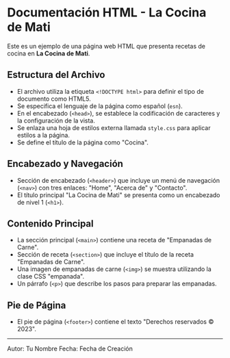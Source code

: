 # Documentación HTML - La Cocina de Mati

Este es un ejemplo de una página web HTML que presenta recetas de cocina en **La Cocina de Mati**.

## Estructura del Archivo

- El archivo utiliza la etiqueta `<!DOCTYPE html>` para definir el tipo de documento como HTML5.
- Se especifica el lenguaje de la página como español (`esn`).
- En el encabezado (`<head>`), se establece la codificación de caracteres y la configuración de la vista.
- Se enlaza una hoja de estilos externa llamada `style.css` para aplicar estilos a la página.
- Se define el título de la página como "Cocina".

## Encabezado y Navegación

- Sección de encabezado (`<header>`) que incluye un menú de navegación (`<nav>`) con tres enlaces: "Home", "Acerca de" y "Contacto".
- El título principal "La Cocina de Mati" se presenta como un encabezado de nivel 1 (`<h1>`).

## Contenido Principal

- La sección principal (`<main>`) contiene una receta de "Empanadas de Carne".
- Sección de receta (`<section>`) que incluye el título de la receta "Empanadas de Carne".
- Una imagen de empanadas de carne (`<img>`) se muestra utilizando la clase CSS "empanada".
- Un párrafo (`<p>`) que describe los pasos para preparar las empanadas.

## Pie de Página

- El pie de página (`<footer>`) contiene el texto "Derechos reservados © 2023".

---
Autor: Tu Nombre
Fecha: Fecha de Creación
